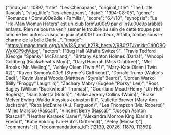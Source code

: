 {"tmdb_id": 10897, "title": "Les Chenapans", "original_title": "The Little Rascals", "slug_title": "les-chenapans", "date": "1994-08-05", "genre": "Romance / Com\u00e9die / Familial", "score": "6.4/10", "synopsis": "Le \"He-Man Womun Haters\" est un club form\u00e9 par d'ins\u00e9parables enfants. Rien ne pourra venir semer le trouble au sein de cette troupe pas comme les autres. Jusqu'au jour o\u00f9 l'un d'eux, Alfalfa, tombe sous le charme de la belle Darla...", "image": "https://image.tmdb.org/t/p/w185_and_h278_bestv2/9B0t7TJxmkktGd0OBQWyXCP9dW.jpg", "actors": ["Bug Hall (Alfalfa Switzer)", "Travis Tedford (George \"Spanky\" McFarland)", "Brittany Ashton Holmes (Darla)", "Whoopi Goldberg (Buckwheat's Mom)", "Daryl Hannah (Miss Crabtree)", "Mel Brooks (Mr. Welling)", "Ashley Olsen (Twin #1)", "Mary-Kate Olsen (Twin #2)", "Raven-Symon\u00e9 (Stymie's Girlfriend)", "Donald Trump (Waldo's Dad)", "Kevin Jamal Woods (Matthew \"Stymie\" Beard)", "Jordan Warkol (Billy \"Froggy\" Laughlin)", "Zachary Mabry (Eugene \"Porky\" Lee)", "Ross Bagley (William \"Buckwheat\" Thomas)", "Courtland Mead (Henry \"Uh-Huh\" Rogers)", "Sam Saletta (Butch)", "Blake Jeremy Collins (Woim)", "Blake McIver Ewing (Waldo Aloysius Johnston III)", "Juliette Brewer (Mary Ann Jackson)", "Reba McEntire (A.J. Ferguson)", "Lea Thompson (Ms. Roberts)", "Miles Marsico (Rascal)", "Vincent Berry (Rascal)", "Joseph Ashton (Rascal)", "Heather Karasek (Jane)", "Alexandra Monroe King (Darla's Friend)", "Katie Volding (Uh-Huh's Girlfriend)", "Petey (Himself)"], "comments": [], "recommandations_id": [12139, 20726, 11870, 11359]}